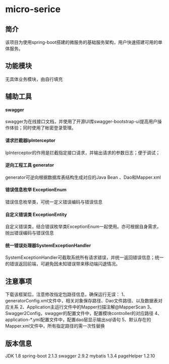 # micro-serice

## 简介
该项目为使用spring-boot搭建的微服务的基础服务架构，用户快速搭建可用的单体服务。

## 功能模块
无具体业务模块，由自行填充

## 辅助工具
#### swagger
swagger为在线接口文档，并使用了开源UI库swagger-bootstrap-ui提高用户操作体验；同时使用了帐密登录管理。

#### 请求拦截器IpInterceptor
IpInterceptor的作用是拦截指定接口请求，并输出请求的参数日志；便于调试；

#### 逆向工程工具 generator
generator可逆向根据数据库表结构生成对应的Java Bean 、Dao和Mapper.xml

#### 错误信息枚举 ExceptionEnum
错误信息枚举类，可统一定义错误编码与错误信息

#### 自定义错误类 ExceptionEntity
自定义错误类，结合错误枚举类ExceptionEnum一起使用。亦可根据自身需求，抛出错误编码与错误信息

#### 统一错误处理器SystemExceptionHandler
SystemExceptionHandler可截取系统所有请求错误，并统一返回错误信息；统一的错误返回前端，可避免因未知错误带来移动端闪退情况。

## 注意事项
下载该框架后，注意修改指定包路径信息，确保运行无误：
1、generatorConfig.xml文件中，相关对象保存路径、Dao文件路径、以及数据表对应关系
2、Application主运行文件中的Mapper扫描注解@MapperScan
3、Swagger2Config，swagger的配置文件中，配置模块controller的对应路径
4、application-*.yml配置文件中，配置dao层显示输出sql语句
5、默认存在的Mapper.xml文件中，所有指定路径的需一次性替换

## 版本信息
JDK 1.8
spring-boot 2.1.3
swagger 2.9.2
mybatis 1.3.4
pageHelper 1.2.10

